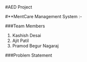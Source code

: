 #AED Project

#**MentCare Management System :-

###Team Members

1. Kashish Desai
2. Ajit Patil
3. Pramod Begur Nagaraj

###Problem Statement
